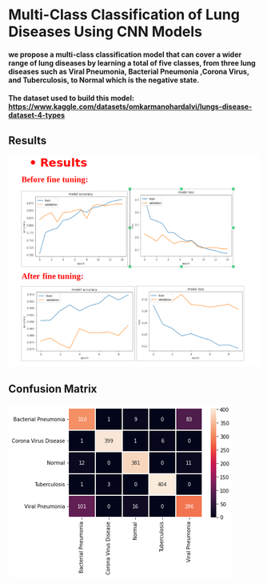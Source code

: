 # Multi-Class Classification of Lung Diseases Using CNN Models

#### we propose a multi-class classification model that can cover a wider range of lung diseases by learning a total of five classes, from three lung diseases such as Viral Pneumonia,  Bacterial Pneumonia ,Corona Virus, and Tuberculosis, to Normal which is the negative state.

#### The dataset used to build this model: https://www.kaggle.com/datasets/omkarmanohardalvi/lungs-disease-dataset-4-types

## Results
![Results](./Screenshot%20from%202024-05-06%2019-29-55.png)
## Confusion Matrix
![Confusion Matrix](./confusion_matrix.png)